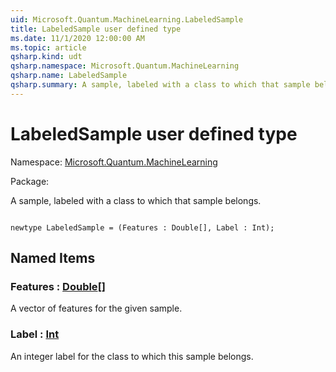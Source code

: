 ```yaml
---
uid: Microsoft.Quantum.MachineLearning.LabeledSample
title: LabeledSample user defined type
ms.date: 11/1/2020 12:00:00 AM
ms.topic: article
qsharp.kind: udt
qsharp.namespace: Microsoft.Quantum.MachineLearning
qsharp.name: LabeledSample
qsharp.summary: A sample, labeled with a class to which that sample belongs.
---
```


# LabeledSample user defined type

Namespace: [Microsoft.Quantum.MachineLearning](xref:Microsoft.Quantum.MachineLearning)

Package: [](https://nuget.org/packages/)


A sample, labeled with a class to which that sample belongs.

```qsharp

newtype LabeledSample = (Features : Double[], Label : Int);
```



## Named Items

### Features : [Double](xref:microsoft.quantum.lang-ref.double)[]

A vector of features for the given sample.
### Label : [Int](xref:microsoft.quantum.lang-ref.int)

An integer label for the class to which this sample belongs.